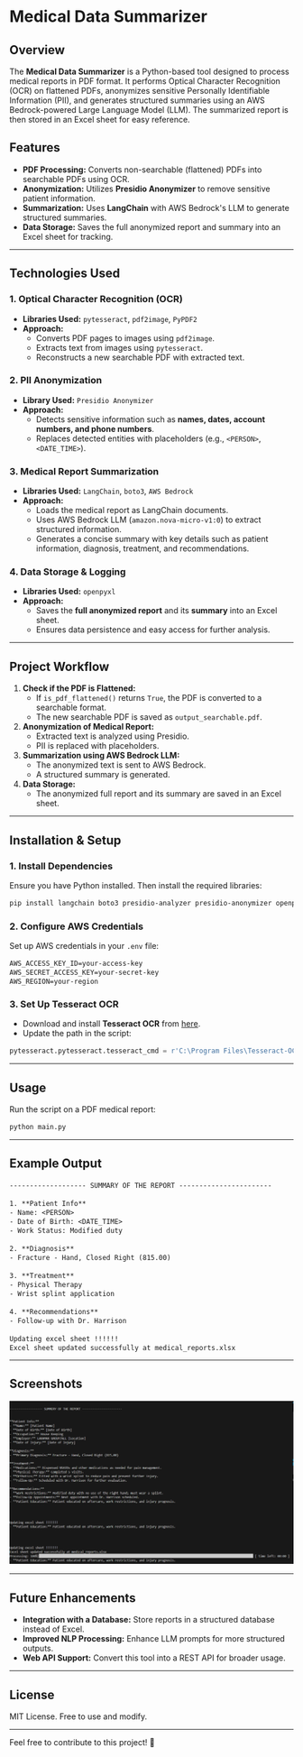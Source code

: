# Medical Data Summarizer

## Overview

The **Medical Data Summarizer** is a Python-based tool designed to process medical reports in PDF format. It performs Optical Character Recognition (OCR) on flattened PDFs, anonymizes sensitive Personally Identifiable Information (PII), and generates structured summaries using an AWS Bedrock-powered Large Language Model (LLM). The summarized report is then stored in an Excel sheet for easy reference.

## Features

- **PDF Processing:** Converts non-searchable (flattened) PDFs into searchable PDFs using OCR.
- **Anonymization:** Utilizes **Presidio Anonymizer** to remove sensitive patient information.
- **Summarization:** Uses **LangChain** with AWS Bedrock's LLM to generate structured summaries.
- **Data Storage:** Saves the full anonymized report and summary into an Excel sheet for tracking.

---

## **Technologies Used**

### **1. Optical Character Recognition (OCR)**

- **Libraries Used:** `pytesseract`, `pdf2image`, `PyPDF2`
- **Approach:**
  - Converts PDF pages to images using `pdf2image`.
  - Extracts text from images using `pytesseract`.
  - Reconstructs a new searchable PDF with extracted text.

### **2. PII Anonymization**

- **Library Used:** `Presidio Anonymizer`
- **Approach:**
  - Detects sensitive information such as **names, dates, account numbers, and phone numbers**.
  - Replaces detected entities with placeholders (e.g., `<PERSON>`, `<DATE_TIME>`).

### **3. Medical Report Summarization**

- **Libraries Used:** `LangChain`, `boto3`, `AWS Bedrock`
- **Approach:**
  - Loads the medical report as LangChain documents.
  - Uses AWS Bedrock LLM (`amazon.nova-micro-v1:0`) to extract structured information.
  - Generates a concise summary with key details such as patient information, diagnosis, treatment, and recommendations.

### **4. Data Storage & Logging**

- **Libraries Used:** `openpyxl`
- **Approach:**
  - Saves the **full anonymized report** and its **summary** into an Excel sheet.
  - Ensures data persistence and easy access for further analysis.

---

## **Project Workflow**

1. **Check if the PDF is Flattened:**
   - If `is_pdf_flattened()` returns `True`, the PDF is converted to a searchable format.
   - The new searchable PDF is saved as `output_searchable.pdf`.
2. **Anonymization of Medical Report:**
   - Extracted text is analyzed using Presidio.
   - PII is replaced with placeholders.
3. **Summarization using AWS Bedrock LLM:**
   - The anonymized text is sent to AWS Bedrock.
   - A structured summary is generated.
4. **Data Storage:**
   - The anonymized full report and its summary are saved in an Excel sheet.

---

## **Installation & Setup**

### **1. Install Dependencies**

Ensure you have Python installed. Then install the required libraries:

```sh
pip install langchain boto3 presidio-analyzer presidio-anonymizer openpyxl pytesseract pdf2image PyPDF2
```

### **2. Configure AWS Credentials**

Set up AWS credentials in your `.env` file:

```env
AWS_ACCESS_KEY_ID=your-access-key
AWS_SECRET_ACCESS_KEY=your-secret-key
AWS_REGION=your-region
```

### **3. Set Up Tesseract OCR**

- Download and install **Tesseract OCR** from [here](https://github.com/tesseract-ocr/tesseract).
- Update the path in the script:

```python
pytesseract.pytesseract.tesseract_cmd = r'C:\Program Files\Tesseract-OCR\tesseract.exe'
```

---

## **Usage**

Run the script on a PDF medical report:

```sh
python main.py
```

---

## **Example Output**

```plaintext
------------------- SUMMARY OF THE REPORT -----------------------

1. **Patient Info**
- Name: <PERSON>
- Date of Birth: <DATE_TIME>
- Work Status: Modified duty

2. **Diagnosis**
- Fracture - Hand, Closed Right (815.00)

3. **Treatment**
- Physical Therapy
- Wrist splint application

4. **Recommendations**
- Follow-up with Dr. Harrison

Updating excel sheet !!!!!!
Excel sheet updated successfully at medical_reports.xlsx
```

---

## **Screenshots**

![OUT PUT](image.png)

---

## **Future Enhancements**

- **Integration with a Database:** Store reports in a structured database instead of Excel.
- **Improved NLP Processing:** Enhance LLM prompts for more structured outputs.
- **Web API Support:** Convert this tool into a REST API for broader usage.

---

## **License**

MIT License. Free to use and modify.

---

Feel free to contribute to this project! 🚀
